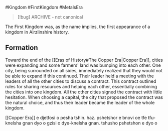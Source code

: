 #Kingdom #FirstKingdom #MetalsEra 

> [!bug] ARCHIVE - not canonical

The First Kingdom was, as the name implies, the first appearance of a kingdom in Airzlinshire history.
## Formation
Toward the end of the [[Eras of History#The Copper Era|Copper Era]], cities were expanding and some farmers' land was bumping into each other. One city, being surrounded on all sides, immediately realized that they would not be able to expand if this continued. Their leader held a meeting with the leaders of all the other cities to discuss a contract. This contract outlined rules for sharing resources and helping each other, essentially combining the cities into one kingdom. All the other cities signed the contract with little hesitation. When choosing a capital, the city that proposed the contract was the natural choice, and thus their leader became the leader of the whole kingdom.

[[Copper Era]] e djetfosi o pesha tshin. haz. pshetshor e bnovi oe tfe tfu-knelsha gnan dyo o gzisi o dye-knelsha gnan. tshusho pshetshon e dyo o 